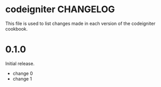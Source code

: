 # codeigniter CHANGELOG

This file is used to list changes made in each version of the codeigniter cookbook.

# 0.1.0

Initial release.

- change 0
- change 1

